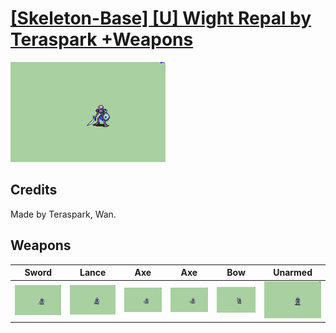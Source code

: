 # [\[Skeleton-Base\] \[U\] Wight Repal by Teraspark +Weapons](./)
 

<img src="./1.%20Sword/Sword_000.png" alt="[Skeleton-Base] [U] Wight Repal by Teraspark +Weapons standing" />

## Credits

Made by Teraspark, Wan.

## Weapons
 

|Sword |Lance |Axe |Axe |Bow |Unarmed |
|  :---: | :---: | :---: | :---: | :---: | :---: |
| <img alt="Sword animation" src="./1.%20Sword/Sword.gif" /> | <img alt="Lance animation" src="./2.%20Lance/Lance.gif" /> | <img alt="Axe animation" src="./3.%20Axe%20(Handaxe%20Ranged)/Axe.gif" /> | <img alt="Axe animation" src="./3.%20Axe%20(Magic%20Ranged)/Axe.gif" /> | <img alt="Bow animation" src="./5.%20Bow/Bow.gif" /> | <img alt="Unarmed animation" src="./8.%20Unarmed/Unarmed.gif" /> |
